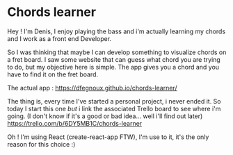 # Chords learner
Hey ! I'm Denis, I enjoy playing the bass and i'm actually learning my chords and I work as a front end Developer. 

So I was thinking that maybe I can develop something to visualize chords on a fret board. I saw some website that can guess what chord you are trying to do, but my objective here is simple. The app gives you a chord and you have to find it on the fret board. 

The actual app : https://dfegnoux.github.io/chords-learner/

The thing is, every time I've started a personal project, i never ended it. So today I start this one *but* i link the associated Trello board to see where i'm going. (I don't know if it's a good or bad idea... well i'll find out later) https://trello.com/b/6DY5MB1C/chords-learner

Oh ! I'm using React (create-react-app FTW), I'm use to it, it's the only reason for this choice :)
